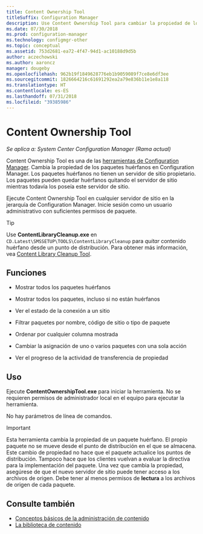 ```yaml
---
title: Content Ownership Tool
titleSuffix: Configuration Manager
description: Use Content Ownership Tool para cambiar la propiedad de los paquetes huérfanos en Configuration Manager.
ms.date: 07/30/2018
ms.prod: configuration-manager
ms.technology: configmgr-other
ms.topic: conceptual
ms.assetid: 753d2681-ea72-4f47-94d1-ac10188d9d5b
author: aczechowski
ms.author: aaroncz
manager: dougeby
ms.openlocfilehash: 962b19f1849628776eb1b9059089f7ce8e6df3ee
ms.sourcegitcommit: 1826664216c61691292ea2a79e836b11e1e8a118
ms.translationtype: HT
ms.contentlocale: es-ES
ms.lasthandoff: 07/31/2018
ms.locfileid: "39385986"
---
```

# <a name="content-ownership-tool"></a>Content Ownership Tool

*Se aplica a: System Center Configuration Manager (Rama actual)*

Content Ownership Tool es una de las [herramientas de Configuration Manager](/sccm/core/support/tools). Cambia la propiedad de los paquetes huérfanos en Configuration Manager. Los paquetes huérfanos no tienen un servidor de sitio propietario. Los paquetes pueden quedar huérfanos quitando el servidor de sitio mientras todavía los poseía este servidor de sitio.

Ejecute Content Ownership Tool en cualquier servidor de sitio en la jerarquía de Configuration Manager. Inicie sesión como un usuario administrativo con suficientes permisos de paquete.  

> [!Tip]  
> Use **ContentLibraryCleanup.exe** en `CD.Latest\SMSSETUP\TOOLS\ContentLibraryCleanup` para *quitar* contenido huérfano desde un punto de distribución. Para obtener más información, vea [Content Library Cleanup Tool](/sccm/core/plan-design/hierarchy/content-library-cleanup-tool).  



## <a name="features"></a>Funciones

- Mostrar todos los paquetes huérfanos  

- Mostrar todos los paquetes, incluso si no están huérfanos  

- Ver el estado de la conexión a un sitio  

- Filtrar paquetes por nombre, código de sitio o tipo de paquete  

- Ordenar por cualquier columna mostrada  

- Cambiar la asignación de uno o varios paquetes con una sola acción  

- Ver el progreso de la actividad de transferencia de propiedad  



## <a name="usage"></a>Uso

Ejecute **ContentOwnershipTool.exe** para iniciar la herramienta. No se requieren permisos de administrador local en el equipo para ejecutar la herramienta.

No hay parámetros de línea de comandos.

> [!Important]   
> Esta herramienta cambia la propiedad de un paquete huérfano. El propio paquete no se mueve desde el punto de distribución en el que se almacena. Este cambio de propiedad no hace que el paquete actualice los puntos de distribución. Tampoco hace que los clientes vuelvan a evaluar la directiva para la implementación del paquete. Una vez que cambia la propiedad, asegúrese de que el nuevo servidor de sitio puede tener acceso a los archivos de origen. Debe tener al menos permisos de **lectura** a los archivos de origen de cada paquete. 



## <a name="see-also"></a>Consulte también

- [Conceptos básicos de la administración de contenido](/sccm/core/plan-design/hierarchy/fundamental-concepts-for-content-management)
- [La biblioteca de contenido](/sccm/core/plan-design/hierarchy/the-content-library)
